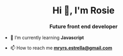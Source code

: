 <h1 align="center">Hi 👋, I'm Rosie</h1>
<h3 align="center">Future front end developer</h3>

- 🌱 I’m currently learning **Javascript**

- 📫 How to reach me **mryrs.estrella@gmail.com**




